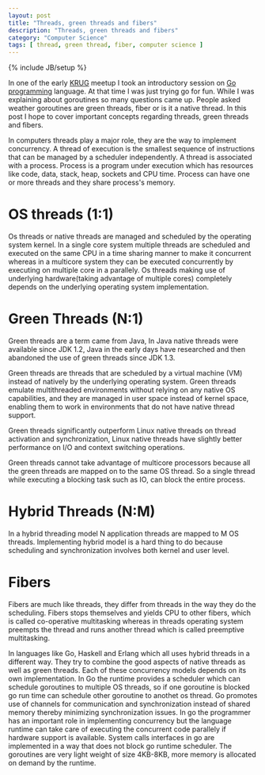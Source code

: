 ```yaml
---
layout: post
title: "Threads, green threads and fibers"
description: "Threads, green threads and fibers"
category: "Computer Science"
tags: [ thread, green thread, fiber, computer science ]
---
```

{% include JB/setup %}

In one of the early [KRUG](//krug.github.io) meetup I took an introductory session on [Go programming](//golang.org) language. At that time I was just trying go for fun. While I was explaining about goroutines so many questions came up. People asked weather goroutines are green threads, fiber or is it a native thread. In this post I hope to cover important concepts regarding threads, green threads and fibers.

In computers threads play a major role, they are the way to implement concurrency. A thread of execution is the smallest sequence of instructions that can be managed by a scheduler independently. A thread is associated with a process. Process is a program under execution which has resources like code, data, stack, heap, sockets and CPU time. Process can have one or more threads and they share process's memory.

# OS threads (1:1)

Os threads or native threads are managed and scheduled by the operating system kernel. In a single core system multiple threads are scheduled and executed on the same CPU in a time sharing manner to make it concurrent whereas in a multicore system they can be executed concurrently by executing on multiple core in a parallely. Os threads making use of underlying hardware(taking advantage of multiple cores) completely depends on the underlying operating system implementation.

# Green Threads (N:1)

Green threads are a term came from Java, In Java native threads were available since JDK 1.2, Java in the early days have researched and then abandoned the use of green threads since JDK 1.3.

Green threads are threads that are scheduled by a virtual machine (VM) instead of natively by the underlying operating system. Green threads emulate multithreaded environments without relying on any native OS capabilities, and they are managed in user space instead of kernel space, enabling them to work in environments that do not have native thread support.

Green threads significantly outperform Linux native threads on thread activation and synchronization, Linux native threads have slightly better performance on I/O and context switching operations.

Green threads cannot take advantage of multicore processors because all the green threads are mapped on to the same OS thread. So a single thread while executing a blocking task such as IO, can block the entire process.

# Hybrid Threads (N:M)

In a hybrid threading model N application threads are mapped to M OS threads. Implementing hybrid model is a hard thing to do because scheduling and synchronization involves both kernel and user level.

# Fibers

Fibers are much like threads, they differ from threads in the way they do the scheduling. Fibers stops themselves and yields CPU to other fibers, which is called co-operative multitasking whereas in threads operating system preempts the thread and runs another thread which is called preemptive multitasking.

In languages like Go, Haskell and Erlang which all uses hybrid threads in a different way. They try to combine the good aspects of native threads as well as green threads. Each of these concurrency models depends on its own implementation. In Go the runtime provides a scheduler which can schedule goroutines to multiple OS threads, so if one goroutine is blocked go run time can schedule other goroutine to anothet os thread. Go promotes use of channels for communication and synchronization instead of shared memory thereby minimizing synchronization issues. In go the programmer has an important role in implementing concurrency but the language runtime can take care of executing the concurrent code parallely if hardware support is available. System calls interfaces in go are implemented in a way that does not block go runtime scheduler. The goroutines are very light weight of size 4KB-8KB, more memory is allocated on demand by the runtime.